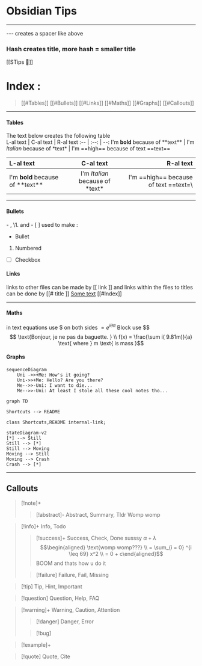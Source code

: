 # Obsidian Tips 
---
--- creates a spacer like above
### Hash creates title, more hash = smaller title
[[STips 🧠]]
# Index : 
> [[#Tables]]
> [[#Bullets]]
> [[#Links]]
> [[#Maths]]
> [[#Graphs]]
> [[#Callouts]]
---

#### Tables

The text below creates the following table   
L-al text | C-al text | R-al text 
:-- | :--: | --: 
I'm **bold** because of \*\*text\*\* | I'm *Italian* because of \*text\* | I'm ==high== because of text \=\=text\=\=

L-al text | C-al text | R-al text 
:-- | :--: | --: 
I'm **bold** because of \*\*text\*\* | I'm *Italian* because of \*text\* | I'm ==high== because of text \=\=text\=\

--- 
#### Bullets 
\- , \1. and - \[  \] used to make : 
- Bullet
1. Numbered
- [ ] Checkbox 

#### Links
links to other files can be made by \[\[ link ]] and links within the files to titles can be done by \[\[# title ]]
[Some text](README)
[[#Index]]

---
#### Maths

in text equations use $ on both sides  $= e^{i\theta\pi}$ 
Block use \$\$ $$ \text{Bonjour, je ne pas da baguette. } \\ f(x) =  \frac{\sum i( 9.81m)}{a} \text{ where } m \text{ is mass }$$
#### Graphs
```mermaid
sequenceDiagram
    Uni ->>+Me: How's it going?
    Uni->>+Me: Hello? Are you there? 
    Me-->>-Uni: I want to die...
    Me-->>-Uni: At least I stole all these cool notes tho...
```

```mermaid
graph TD

Shortcuts --> README

class Shortcuts,README internal-link;
```


```mermaid
stateDiagram-v2
[*] --> Still
Still --> [*]
Still --> Moving
Moving --> Still
Moving --> Crash
Crash --> [*]
```

--- 

## Callouts

> [!note]+
> > [!abstract]-  Abstract, Summary, Tldr
> > Womp womp

> [!info]+ Info, Todo
> > [!success]+ Success, Check, Done
> > susssy $\alpha + \lambda$ $$\begin{aligned} \text{womp womp???} \\ = \sum_{i = 0} ^{i \leq 69} x^2 \\ = 0 + c\end{aligned}$$
> > BOOM and thats how u do it
> 
> > [!failure] Failure, Fail, Missing
> > 

> [!tip] Tip, Hint, Important


> [!question] Question, Help, FAQ

> [!warning]+ Warning, Caution, Attention
> > [!danger] Danger, Error
> 
> > [!bug]

> [!example]+

> [!quote] Quote, Cite
